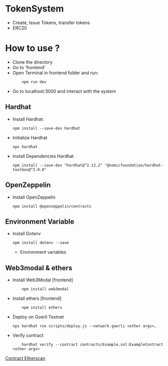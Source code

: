 # TokenSystem
- Create, Issue Tokens, transfer tokens
- ERC20

# How to use ?
- Clone the directory
- Go to 'frontend'
- Open Terminal in frontend folder and run:
    ```
        npm run dev
    ```
- Go to localhost:3000 and interact with the system

## Hardhat
- Install Hardhat:
    ```
    npm install --save-dev hardhat
    ````

- Initialize Hardhat
    ```
    npx hardhat
    ```
- Install Dependencies Hardhat
    ```
    npm install --save-dev "hardhat@^2.12.2" "@nomicfoundation/hardhat-toolbox@^2.0.0"
    ```
## OpenZeppelin
- Install OpenZeppelin
    ```
    npm install @openzeppelin/contracts
    ```

## Environment Variable
- Install Dotenv
    ```
    npm install dotenv --save
    ```
    - Environment variables

## Web3modal & ethers
- Install Web3Modal [frontend]
    ```
        npm install web3modal
    ```
- Install ethers [frontend]
    ```
        npm install ethers
    ```

- Deploy on Goerli Testnet    
    ```
    npx hardhat run scripts/deploy.js --network goerli <other args>,
    ```
- Verify contract 
    ```
        hardhat verify --contract contracts/Example.sol:ExampleContract <other args>

    ```
[Contract Etherscan](https://goerli.etherscan.io/address/0x32408AA5bEa0E00Aa7e178e054b09FA092c6725b#code)